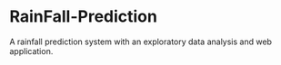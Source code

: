 # RainFall-Prediction
A rainfall prediction system with an exploratory data analysis and web application.

